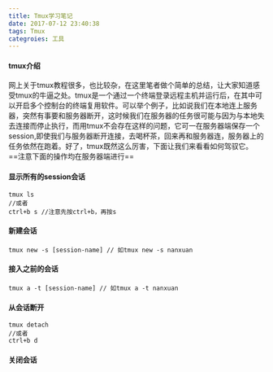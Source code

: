 ```yaml
---
title: Tmux学习笔记
date: 2017-07-12 23:40:38
tags: Tmux
categroies: 工具
---
```

#### tmux介绍    
网上关于tmux教程很多，也比较杂，在这里笔者做个简单的总结，让大家知道感受tmux的牛逼之处。tmux是一个通过一个终端登录远程主机并运行后，在其中可以开启多个控制台的终端复用软件。可以举个例子，比如说我们在本地连上服务器，突然有事要和服务器断开，<!-- more -->这时候我们在服务器的任务很可能与因为与本地失去连接而停止执行，而用tmux不会存在这样的问题，它可一在服务器端保存一个session,即使我们与服务器断开连接，去喝杯茶，回来再和服务器连，服务器上的任务依然在跑着。好了，tmux既然这么厉害，下面让我们来看看如何驾驭它。  
==注意下面的操作均在服务器端进行==
#### 显示所有的session会话
```
tmux ls
//或者
ctrl+b s //注意先按ctrl+b，再按s
```
#### 新建会话
```
tmux new -s [session-name] // 如tmux new -s nanxuan
```
#### 接入之前的会话
```
tmux a -t [session-name] // 如tmux a -t nanxuan
```
#### 从会话断开
```
tmux detach
//或者
ctrl+b d
```
#### 关闭会话

